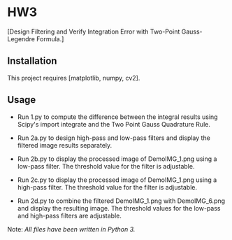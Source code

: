
# HW3

[Design Filtering and Verify Integration Error with Two-Point Gauss-Legendre Formula.]

## Installation

This project requires [matplotlib, numpy, cv2].


## Usage

 - Run 1.py to compute the difference between the integral results using Scipy's import integrate and the Two Point Gauss Quadrature Rule.

 - Run 2a.py to design high-pass and low-pass filters and display the filtered image results separately.

 - Run 2b.py to display the processed image of DemoIMG_1.png using a low-pass filter. The threshold value for the filter is adjustable.

 - Run 2c.py to display the processed image of DemoIMG_1.png using a high-pass filter. The threshold value for the filter is adjustable.

 - Run 2d.py to combine the filtered DemoIMG_1.png with DemoIMG_6.png and display the resulting image. The threshold values for the low-pass and high-pass filters are adjustable.

Note:
*All files have been written in Python 3.*


